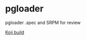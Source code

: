 # pgloader
pgloader .spec and SRPM for review

[Koji build](https://koji.fedoraproject.org/koji/taskinfo?taskID=37437306)
